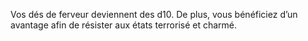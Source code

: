 ﻿---
id: subclass_wise_priest_fr.md#ferveur-inébranlable
name: Ferveur inébranlable
---

Vos dés de ferveur deviennent des d10. De plus, vous bénéficiez d’un avantage afin de résister aux états terrorisé et charmé.

